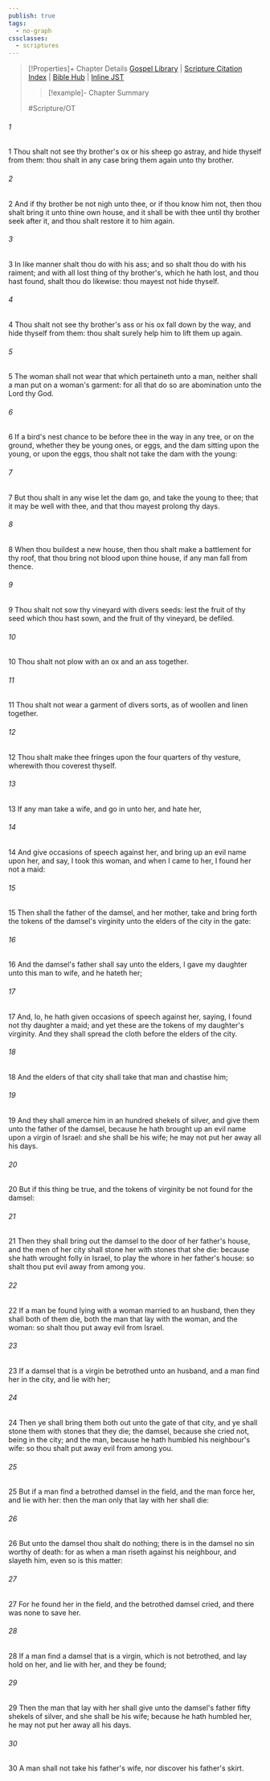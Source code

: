 ```yaml
---
publish: true
tags:
  - no-graph
cssclasses:
  - scriptures
---
```

>[!Properties]+ Chapter Details
>[Gospel Library](https://churchofjesuschrist.org/study/scriptures/ot/deut/22?lang=eng)    |    [Scripture Citation Index](https://scriptures.byu.edu/#06916::c06916)    |    [Bible Hub](https://biblehub.com/deuteronomy/22.htm)    |    [Inline JST](https://scripturetoolbox.com/html/ic/Deuteronomy/22.html)
>>[!example]- Chapter Summary
>> 
> 
>
>#Scripture/OT
###### 1
1 Thou shalt not see thy brother's ox or his sheep go astray, and hide thyself from them: thou shalt in any case bring them again unto thy brother.
###### 2
2 And if thy brother be not nigh unto thee, or if thou know him not, then thou shalt bring it unto thine own house, and it shall be with thee until thy brother seek after it, and thou shalt restore it to him again.
###### 3
3 In like manner shalt thou do with his ass; and so shalt thou do with his raiment; and with all lost thing of thy brother's, which he hath lost, and thou hast found, shalt thou do likewise: thou mayest not hide thyself.
###### 4
4 Thou shalt not see thy brother's ass or his ox fall down by the way, and hide thyself from them: thou shalt surely help him to lift them up again.
###### 5
5 The woman shall not wear that which pertaineth unto a man, neither shall a man put on a woman's garment: for all that do so are abomination unto the Lord thy God.
###### 6
6 If a bird's nest chance to be before thee in the way in any tree, or on the ground, whether they be young ones, or eggs, and the dam sitting upon the young, or upon the eggs, thou shalt not take the dam with the young:
###### 7
7 But thou shalt in any wise let the dam go, and take the young to thee; that it may be well with thee, and that thou mayest prolong thy days.
###### 8
8 When thou buildest a new house, then thou shalt make a battlement for thy roof, that thou bring not blood upon thine house, if any man fall from thence.
###### 9
9 Thou shalt not sow thy vineyard with divers seeds: lest the fruit of thy seed which thou hast sown, and the fruit of thy vineyard, be defiled.
###### 10
10 Thou shalt not plow with an ox and an ass together.
###### 11
11 Thou shalt not wear a garment of divers sorts, as of woollen and linen together.
###### 12
12 Thou shalt make thee fringes upon the four quarters of thy vesture, wherewith thou coverest thyself.
###### 13
13 If any man take a wife, and go in unto her, and hate her,
###### 14
14 And give occasions of speech against her, and bring up an evil name upon her, and say, I took this woman, and when I came to her, I found her not a maid:
###### 15
15 Then shall the father of the damsel, and her mother, take and bring forth the tokens of the damsel's virginity unto the elders of the city in the gate:
###### 16
16 And the damsel's father shall say unto the elders, I gave my daughter unto this man to wife, and he hateth her;
###### 17
17 And, lo, he hath given occasions of speech against her, saying, I found not thy daughter a maid; and yet these are the tokens of my daughter's virginity. And they shall spread the cloth before the elders of the city.
###### 18
18 And the elders of that city shall take that man and chastise him;
###### 19
19 And they shall amerce him in an hundred shekels of silver, and give them unto the father of the damsel, because he hath brought up an evil name upon a virgin of Israel: and she shall be his wife; he may not put her away all his days.
###### 20
20 But if this thing be true, and the tokens of virginity be not found for the damsel:
###### 21
21 Then they shall bring out the damsel to the door of her father's house, and the men of her city shall stone her with stones that she die: because she hath wrought folly in Israel, to play the whore in her father's house: so shalt thou put evil away from among you.
###### 22
22 If a man be found lying with a woman married to an husband, then they shall both of them die, both the man that lay with the woman, and the woman: so shalt thou put away evil from Israel.
###### 23
23 If a damsel that is a virgin be betrothed unto an husband, and a man find her in the city, and lie with her;
###### 24
24 Then ye shall bring them both out unto the gate of that city, and ye shall stone them with stones that they die; the damsel, because she cried not, being in the city; and the man, because he hath humbled his neighbour's wife: so thou shalt put away evil from among you.
###### 25
25 But if a man find a betrothed damsel in the field, and the man force her, and lie with her: then the man only that lay with her shall die:
###### 26
26 But unto the damsel thou shalt do nothing; there is in the damsel no sin worthy of death: for as when a man riseth against his neighbour, and slayeth him, even so is this matter:
###### 27
27 For he found her in the field, and the betrothed damsel cried, and there was none to save her.
###### 28
28 If a man find a damsel that is a virgin, which is not betrothed, and lay hold on her, and lie with her, and they be found;
###### 29
29 Then the man that lay with her shall give unto the damsel's father fifty shekels of silver, and she shall be his wife; because he hath humbled her, he may not put her away all his days.
###### 30
30 A man shall not take his father's wife, nor discover his father's skirt.
